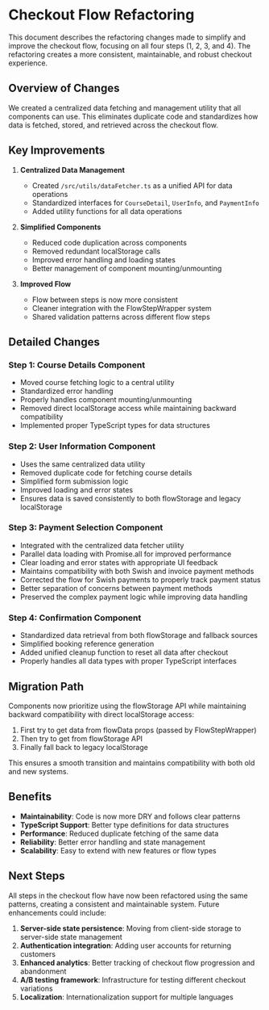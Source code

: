 # Checkout Flow Refactoring

This document describes the refactoring changes made to simplify and improve the checkout flow, focusing on all four steps (1, 2, 3, and 4). The refactoring creates a more consistent, maintainable, and robust checkout experience.

## Overview of Changes

We created a centralized data fetching and management utility that all components can use. This eliminates duplicate code and standardizes how data is fetched, stored, and retrieved across the checkout flow.

## Key Improvements

1. **Centralized Data Management**
   - Created `/src/utils/dataFetcher.ts` as a unified API for data operations
   - Standardized interfaces for `CourseDetail`, `UserInfo`, and `PaymentInfo`
   - Added utility functions for all data operations

2. **Simplified Components**
   - Reduced code duplication across components
   - Removed redundant localStorage calls
   - Improved error handling and loading states
   - Better management of component mounting/unmounting

3. **Improved Flow**
   - Flow between steps is now more consistent
   - Cleaner integration with the FlowStepWrapper system
   - Shared validation patterns across different flow steps

## Detailed Changes

### Step 1: Course Details Component

- Moved course fetching logic to a central utility
- Standardized error handling
- Properly handles component mounting/unmounting
- Removed direct localStorage access while maintaining backward compatibility
- Implemented proper TypeScript types for data structures

### Step 2: User Information Component

- Uses the same centralized data utility
- Removed duplicate code for fetching course details
- Simplified form submission logic
- Improved loading and error states
- Ensures data is saved consistently to both flowStorage and legacy localStorage

### Step 3: Payment Selection Component

- Integrated with the centralized data fetcher utility
- Parallel data loading with Promise.all for improved performance
- Clear loading and error states with appropriate UI feedback
- Maintains compatibility with both Swish and invoice payment methods
- Corrected the flow for Swish payments to properly track payment status
- Better separation of concerns between payment methods
- Preserved the complex payment logic while improving data handling

### Step 4: Confirmation Component

- Standardized data retrieval from both flowStorage and fallback sources
- Simplified booking reference generation
- Added unified cleanup function to reset all data after checkout
- Properly handles all data types with proper TypeScript interfaces

## Migration Path

Components now prioritize using the flowStorage API while maintaining backward compatibility with direct localStorage access:

1. First try to get data from flowData props (passed by FlowStepWrapper)
2. Then try to get from flowStorage API
3. Finally fall back to legacy localStorage

This ensures a smooth transition and maintains compatibility with both old and new systems.

## Benefits

- **Maintainability**: Code is now more DRY and follows clear patterns
- **TypeScript Support**: Better type definitions for data structures
- **Performance**: Reduced duplicate fetching of the same data
- **Reliability**: Better error handling and state management
- **Scalability**: Easy to extend with new features or flow types

## Next Steps

All steps in the checkout flow have now been refactored using the same patterns, creating a consistent and maintainable system. Future enhancements could include:

1. **Server-side state persistence**: Moving from client-side storage to server-side state management
2. **Authentication integration**: Adding user accounts for returning customers
3. **Enhanced analytics**: Better tracking of checkout flow progression and abandonment
4. **A/B testing framework**: Infrastructure for testing different checkout variations
5. **Localization**: Internationalization support for multiple languages 